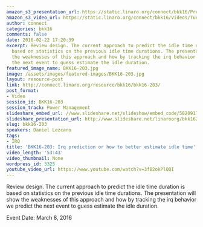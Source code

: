 ```yaml
---
amazon_s3_presentation_url: https://static.linaro.org/connect/bkk16/Presentations/Tuesday/BKK16-203.pdf
amazon_s3_video_url: https://static.linaro.org/connect/bkk16/Videos/Tuesday/BKK16-203%20Irq%20predictions%20or%20how%20to%20better%20estimate%20idle%20time.mp4
author: connect
categories: bkk16
comments: false
date: 2016-02-22 17:20:39
excerpt: Review design. The current approach to predict the idle time duration is
  based on statistics on the previous idle time durations. The presentation will show
  the weaknesses of this approach and how by tracking the irq behavior we predict
  the next event to guess estimate the idle duration.
featured_image_name: BKK16-203.jpg
image: /assets/images/featured-images/BKK16-203.jpg
layout: resource-post
link: http://connect.linaro.org/resource/bkk16/bkk16-203/
post_format:
- Video
session_id: BKK16-203
session_track: Power Management
slideshare_embed_url: //www.slideshare.net/slideshow/embed_code/58209173
slideshare_presentation_url: http://www.slideshare.net/linaroorg/bkk16203-irq-prediction-or-how-to-better-estimate-idle-time
slug: bkk16-203
speakers: Daniel Lezcano
tags:
- IRQ
title: 'BKK16-203: Irq prediction or how to better estimate idle time'
video_length: '53:43'
video_thumbnail: None
wordpress_id: 3325
youtube_video_url: https://www.youtube.com/watch?v=3fB2okPlQQI
---
```


Review design. The current approach to predict the idle time duration is based on statistics on the previous idle time durations. The presentation will show the weaknesses of this approach and how by tracking the irq behavior we predict the next event to guess estimate the idle duration.

Event Date: March 8, 2016
